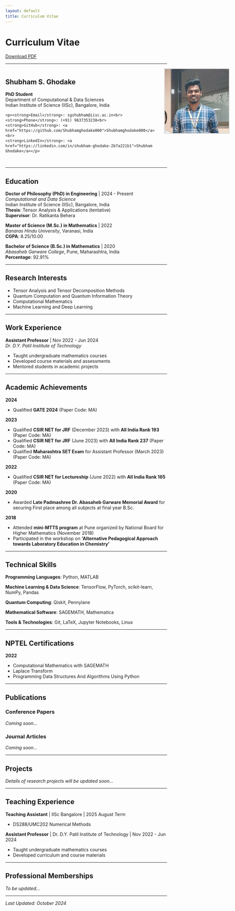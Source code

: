 ```yaml
---
layout: default
title: Curriculum Vitae
---
```

# Curriculum Vitae

[Download PDF](assets/CV/Shubham_ghodake_cv.pdf)

---

<div style="display: flex; align-items: flex-start; gap: 30px; margin-bottom: 30px;">
  <div style="flex: 1;">
    <h2>Shubham S. Ghodake</h2>
    <p><strong>PhD Student</strong><br>
    Department of Computational & Data Sciences<br>
    Indian Institute of Science (IISc), Bangalore, India</p>
    
    <p><strong>Email</strong>: sgshubham@iisc.ac.in<br>
    <strong>Phone</strong>: (+91) 9637353238<br>
    <strong>GitHub</strong>: <a href="https://github.com/Shubhamghodake000">Shubhamghodake000</a><br>
    <strong>LinkedIn</strong>: <a href="https://linkedin.com/in/shubham-ghodake-2b7a221b1">Shubham Ghodake</a></p>
  </div>
  
  <div style="flex-shrink: 0;">
    <img src="assets/images/profile.png" alt="Shubham Ghodake" width="200" height="200" style="object-fit: cover; border: 2px solid #ddd;">
  </div>
</div>

---

## Education

**Doctor of Philosophy (PhD) in Engineering** | 2024 - Present  
*Computational and Data Science*  
Indian Institute of Science (IISc), Bangalore, India  
**Thesis**: Tensor Analysis & Applications (tentative)  
**Supervisor**: Dr. Ratikanta Behera

**Master of Science (M.Sc.) in Mathematics** | 2022  
*Banaras Hindu University*, Varanasi, India  
**CGPA**: 8.25/10.00

**Bachelor of Science (B.Sc.) in Mathematics** | 2020  
*Abasaheb Garware College*, Pune, Maharashtra, India  
**Percentage**: 92.91%

---

## Research Interests
- Tensor Analysis and Tensor Decomposition Methods
- Quantum Computation and Quantum Information Theory
- Computational Mathematics
- Machine Learning and Deep Learning

---

## Work Experience

**Assistant Professor** | Nov 2022 - Jun 2024  
*Dr. D.Y. Patil Institute of Technology*
- Taught undergraduate mathematics courses
- Developed course materials and assessments
- Mentored students in academic projects

---

## Academic Achievements

**2024**  
- Qualified **GATE 2024** (Paper Code: MA)

**2023**  
- Qualified **CSIR NET for JRF** (December 2023) with **All India Rank 193** (Paper Code: MA)
- Qualified **CSIR NET for JRF** (June 2023) with **All India Rank 237** (Paper Code: MA)
- Qualified **Maharashtra SET Exam** for Assistant Professor (March 2023) (Paper Code: MA)

**2022**  
- Qualified **CSIR NET for Lectureship** (June 2022) with **All India Rank 165** (Paper Code: MA)

**2020**  
- Awarded **Late Padmashree Dr. Abasaheb Garware Memorial Award** for securing First place among all subjects at final year B.Sc.

**2018**  
- Attended **mini-MTTS program** at Pune organized by National Board for Higher Mathematics (November 2018)
- Participated in the workshop on **'Alternative Pedagogical Approach towards Laboratory Education in Chemistry'**

---

## Technical Skills

**Programming Languages**: Python, MATLAB

**Machine Learning & Data Science**: TensorFlow, PyTorch, scikit-learn, NumPy, Pandas

**Quantum Computing**: Qiskit, Pennylane

**Mathematical Software**: SAGEMATH, Mathematica

**Tools & Technologies**: Git, LaTeX, Jupyter Notebooks, Linux

---

## NPTEL Certifications

**2022**
- Computational Mathematics with SAGEMATH
- Laplace Transform
- Programming Data Structures And Algorithms Using Python

---

## Publications

### Conference Papers
*Coming soon...*

### Journal Articles
*Coming soon...*

---

## Projects
*Details of research projects will be updated soon...*

---

## Teaching Experience

**Teaching Assistant** | IISc Bangalore | 2025 August Term
- DS288/UMC202 Numerical Methods 

**Assistant Professor** | Dr. D.Y. Patil Institute of Technology | Nov 2022 - Jun 2024
- Taught undergraduate mathematics courses
- Developed curriculum and course materials

---

## Professional Memberships
*To be updated...*

---

*Last Updated: October 2024*
